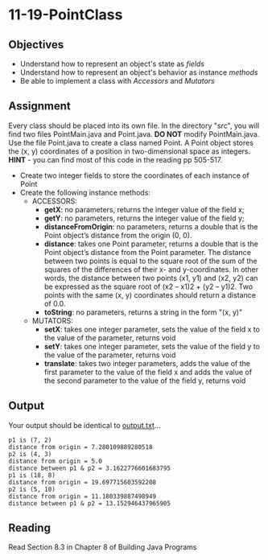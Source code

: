 11-19-PointClass
================

## Objectives
- Understand how to represent an object's state as *fields*
- Understand how to represent an object's behavior as instance *methods*
- Be able to implement a class with *Accessors* and *Mutators*

## Assignment

Every class should be placed into its own file.  In the directory "src", you will find two files PointMain.java and Point.java. **DO NOT** modify PointMain.java. Use the file Point.java to create a class named Point. A Point object stores the (x, y) coordinates of a position in two-dimensional space as integers. **HINT** - you can find most of this code in the reading pp 505-517.

- Create two integer fields to store the coordinates of each instance of Point
- Create the following instance methods:
  - ACCESSORS:
    - **getX**: no parameters, returns the integer value of the field x;
    - **getY**: no parameters, returns the integer value of the field y;
    - **distanceFromOrigin**: no parameters, returns a double that is the Point object’s distance from the origin (0, 0).
    - **distance**: takes one Point parameter, returns a double that is the Point object’s distance from the Point parameter. The distance between two points is equal to the square root of the sum of the squares of the differences of their x- and y-coordinates. In other words, the distance between two points (x1, y1) and (x2, y2) can be expressed as the square root of (x2 – x1)2 + (y2 – y1)2. Two points with the same (x, y) coordinates should return a distance of 0.0.
    - **toString**: no parameters, returns a string in the form "(x, y)"
  - MUTATORS:
    - **setX**: takes one integer parameter, sets the value of the field x to the value of the parameter, returns void
    - **setY**: takes one integer parameter, sets the value of the field y to the value of the parameter, returns void
    - **translate**: takes two integer parameters, adds the value of the first parameter to the value of the field x and adds the value of the second parameter to the value of the field y, returns void

## Output
Your output should be identical to [output.txt](./output.txt)...
```
p1 is (7, 2)
distance from origin = 7.280109889280518
p2 is (4, 3)
distance from origin = 5.0
distance between p1 & p2 = 3.1622776601683795
p1 is (18, 8)
distance from origin = 19.697715603592208
p2 is (5, 10)
distance from origin = 11.180339887498949
distance between p1 & p2 = 13.152946437965905
```

## Reading
Read Section 8.3 in Chapter 8 of Building Java Programs
